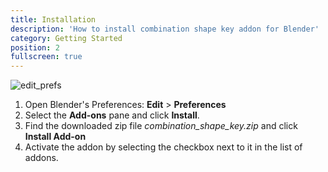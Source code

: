 ```yaml
---
title: Installation
description: 'How to install combination shape key addon for Blender'
category: Getting Started
position: 2
fullscreen: true
---
```

![edit_prefs](/install.png)

1. Open Blender's Preferences: **Edit** > **Preferences**
2. Select the **Add-ons** pane and click **Install**.
3. Find the downloaded zip file *combination_shape_key.zip* and click **Install Add-on**
4. Activate the addon by selecting the checkbox next to it in the list of addons.
